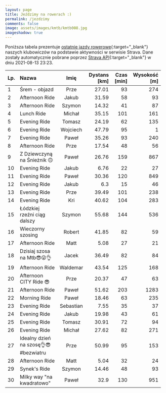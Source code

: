 ```yaml
---
layout: page
title: Jeździmy na rowerach :)
permalink: /jezdzimy
comments: false
image: assets/images/kmtb/kmtb008.jpg
imageshadow: true
---
```


Poniższa tabela prezentuje [ostatnie jazdy rowerowe](https://www.strava.com/clubs/336381){:target="_blank"} naszych klubowiczów na podstawie aktywności w serwisie Strava. Dane zostały automatycznie pobrane poprzez [Strava API](https://developers.strava.com/docs/reference/#api-Clubs-getClubActivitiesById){:target="_blank"} w dniu 2021-08-13 23:23.

Lp. | Nazwa | Imię | Dystans [km] | Czas [min] | Wysokość [m]
:--- | :--- | :---: | ---: | ---: | ---:
1|Śrem - objazd |Prze|27.01|93|274
2|Afternoon Ride|Jakub|31.59|58|93
3|Afternoon Ride|Szymon|14.32|41|87
4|Lunch Ride|Michał|35.15|101|161
5|Evening Ride|Tomasz|24.19|62|135
6|Evening Ride|Wojciech|47.79|95|1
7|Evening Ride|Paweł|35.26|93|240
8|Afternoon Ride|Prze|17.54|48|56
9|Z Dziewczyną na Śnieżnik 🙃|Paweł|26.76|159|867
10|Evening Ride|Jakub|6.76|22|27
11|Evening Ride |Paweł|30.36|120|849
12|Evening Ride|Jakub|6.3|15|46
13|Evening Ride|Prze|39.49|101|238
14|Evening Ride|Kri|40.62|104|283
15|Łódzkiej rzeźni ciąg dalszy|Szymon|55.68|144|536
16|Wieczorny szosing|Robert|41.85|82|59
17|Afternoon Ride|Matt|5.08|27|21
18|Dzisiaj szosa na Mtb😎😜👌|Jacek|36.49|82|84
19|Afternoon Ride|Waldemar|43.54|125|168
20|Afternoon CITY Ride 😎|Prze|20.37|47|63
21|Afternoon Ride |Paweł|51.62|203|1283
22|Morning Ride |Paweł|18.46|63|235
23|Evening Ride|Sebastian|7.55|35|37
24|Evening Ride|Jakub|19.98|43|61
25|Evening Ride|Tomasz|30.91|72|94
26|Evening Ride|Michał|27.62|82|271
27|Idealny dzień na szosę👌😎 #bezwiatru|Prze|50.99|95|153
28|Afternoon Ride|Matt|5.04|32|24
29|Synek's Ride|Szymon|14.46|48|93
30|Milky way "na kwadratowo"|Paweł|32.9|130|951
